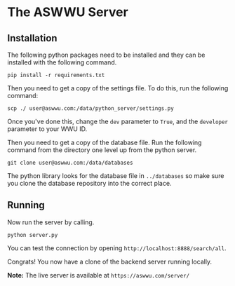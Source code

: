 # The ASWWU Server
## Installation
The following python packages need to be installed and they can be installed with the following command.
```
pip install -r requirements.txt
```

Then you need to get a copy of the settings file. To do this, run the following command:
```
scp ./ user@aswwu.com:/data/python_server/settings.py
```
Once you've done this, change the `dev` parameter to `True`, and the `developer` parameter to your WWU ID.

Then you need to get a copy of the database file. Run the following command from the directory one level up from the python server.
```
git clone user@aswwu.com:/data/databases
```
The python library looks for the database file in `../databases` so make sure you clone the database repository into the correct place.

## Running

Now run the server by calling.
```
python server.py
```
You can test the connection by opening `http://localhost:8888/search/all`.

Congrats! You now have a clone of the backend server running locally.

**Note:** The live server is available at `https://aswwu.com/server/`
